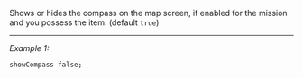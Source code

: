 Shows or hides the compass on the map screen, if enabled for the mission and you possess the item. (default `true`)


---
*Example 1:*
```sqf
showCompass false;
```